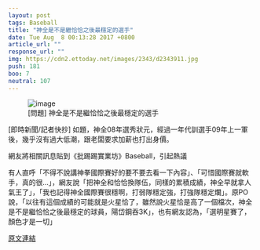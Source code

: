 ```yaml
---
layout: post
tags: Baseball
title: "神全是不是繼恰恰之後最穩定的選手"
date: Tue Aug  8 00:13:28 2017 +0800
article_url: ""
response_url: ""
img: https://cdn2.ettoday.net/images/2343/d2343911.jpg
push: 181
boo: 7
neutral: 107
---
```


<figure>
<img src="https://cdn2.ettoday.net/images/2343/d2343911.jpg" alt="image">
<figcaption>
[問題] 神全是不是繼恰恰之後最穩定的選手
</figcaption>
</figure>



[即時新聞/記者快抄] 如題，神全08年選秀狀元，經過一年代訓選手09年上一軍後，幾乎沒有過大低潮，跟老闆要求加薪也打出身價。

網友將相關訊息貼到《批踢踢實業坊》Baseball，引起熱議

有人直呼「不得不說講神拳國際賽好的要不要去看一下內容」、「可惜國際賽就軟手，真的很...」，網友說「把神全和恰恰換隊伍，同樣的累積成績，神全早就拿人氣王了」，「我也記得神全國際賽很穩啊，打弱隊穩定強，打強隊穩定爛」。原PO說，「以往有這個成績的可能就是火星恰了，雖然說火星恰是高了一個檔次，神全是不是繼恰恰之後最穩定的球員，陽岱鋼吞3K」，也有網友認為，「選明星賽了，顏色才是一切」

<a href = "https://www.ptt.cc/bbs/Baseball/M.1502122411.A.BBF.html">原文連結</a>

